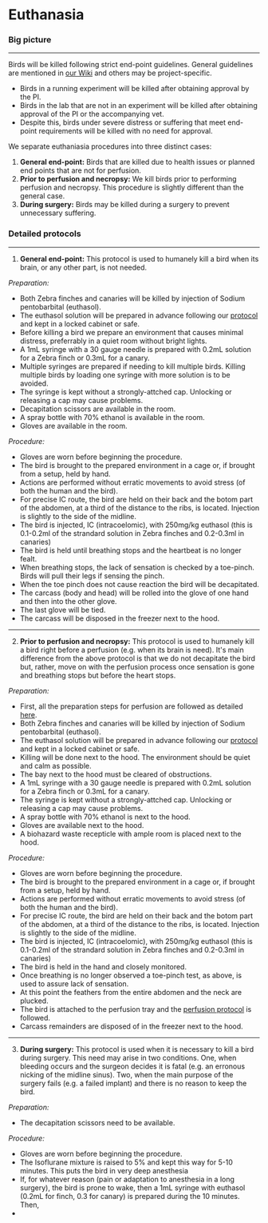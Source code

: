 # Euthanasia

### Big picture
---
Birds will be killed following strict end-point guidelines. General guidelines are mentioned in [our Wiki](https://github.com/NeuralSyntaxLab/lab-handbook/wiki/Lab-Operations-and-Procedures#euthanasia) and others may be project-specific. 

* Birds in a running experiment will be killed after obtaining approval by the PI. 
* Birds in the lab that are not in an experiment will be killed after obtaining approval of the PI or the accompanying vet. 
* Despite this, birds under severe distress or suffering that meet end-point requirements will be killed with no need for approval. 

We separate euthaniasia procedures into three distinct cases:

1. **General end-point:** Birds that are killed due to health issues or planned end points that are not for perfusion.
2. **Prior to perfusion and necropsy:** We kill birds prior to performing perfusion and necropsy. This procedure is slightly different than the general case.
3. **During surgery:** Birds may be killed during a surgery to prevent unnecessary suffering.

### Detailed protocols
---
1. **General end-point:**
This protocol is used to humanely kill a bird when its brain, or any other part, is not needed.

*Preparation:*
* Both Zebra finches and canaries will be killed by injection of Sodium pentobarbital (euthasol).
* The euthasol solution will be prepared in advance following our [protocol](https://github.com/NeuralSyntaxLab/lab-handbook/blob/main/Chemichals%2C%20Solutions%2C%20Dlutions/GeneralLabDilutionsSolutions.md) and kept in a locked cabinet or safe.
* Before killing a bird we prepare an environment that causes minimal distress, preferrably in a quiet room without bright lights.
* A 1mL syringe with a 30 gauge needle is prepared with 0.2mL solution for a Zebra finch or 0.3mL for a canary.
* Multiple syringes are prepared if needing to kill multiple birds. Killing multiple birds by loading one syringe with more solution is to be avoided. 
* The syringe is kept without a strongly-attched cap. Unlocking or releasing a cap may cause problems. 
* Decapitation scissors are available in the room.
* A spray bottle with 70% ethanol is available in the room.
* Gloves are available in the room.

*Procedure:*
* Gloves are worn before beginning the procedure.
* The bird is brought to the prepared environment in a cage or, if brought from a setup, held by hand.
* Actions are performed without erratic movements to avoid stress (of both the human and the bird).
* For precise IC route, the bird are held on their back and the botom part of the abdomen, at a third of the distance to the ribs, is located. Injection is slightly to the side of the midline.
* The bird is injected, IC (intracoelomic), with 250mg/kg euthasol (this is 0.1-0.2ml of the strandard solution in Zebra finches and 0.2-0.3ml in canaries)
* The bird is held until breathing stops and the heartbeat is no longer fealt.
* When breathing stops, the lack of sensation is checked by a toe-pinch. Birds will pull their legs if sensing the pinch.
* When the toe pinch does not cause reaction the bird will be decapitated.
* The carcass (body and head) will be rolled into the glove of one hand and then into the other glove.
* The last glove will be tied.
* The carcass will be disposed in the freezer next to the hood.
---
2. **Prior to perfusion and necropsy:**
This protocol is used to humanely kill a bird right before a perfusion (e.g. when its brain is need). It's main difference from the above protocol is that we do not decapitate the bird but, rather, move on with the perfusion process once sensation is gone and breathing stops but before the heart stops.

*Preparation:*
* First, all the preparation steps for perfusion are followed as detailed [here](https://github.com/NeuralSyntaxLab/lab-handbook/blob/main/Histology%20and%20Immunohistochemistry/perfusion_and_brain_extraction.md). 
* Both Zebra finches and canaries will be killed by injection of Sodium pentobarbital (euthasol).
* The euthasol solution will be prepared in advance following our [protocol](https://github.com/NeuralSyntaxLab/lab-handbook/blob/main/Chemichals%2C%20Solutions%2C%20Dlutions/GeneralLabDilutionsSolutions.md) and kept in a locked cabinet or safe.
* Killing will be done next to the hood. The environment should be quiet and calm as possible.
* The bay next to the hood must be cleared of obstructions.
* A 1mL syringe with a 30 gauge needle is prepared with 0.2mL solution for a Zebra finch or 0.3mL for a canary.
* The syringe is kept without a strongly-attched cap. Unlocking or releasing a cap may cause problems. 
* A spray bottle with 70% ethanol is next to the hood.
* Gloves are available next to the hood.
* A biohazard waste recepticle with ample room is placed next to the hood.

*Procedure:*
* Gloves are worn before beginning the procedure.
* The bird is brought to the prepared environment in a cage or, if brought from a setup, held by hand.
* Actions are performed without erratic movements to avoid stress (of both the human and the bird).
* For precise IC route, the bird are held on their back and the botom part of the abdomen, at a third of the distance to the ribs, is located. Injection is slightly to the side of the midline.
* The bird is injected, IC (intracoelomic), with 250mg/kg euthasol (this is 0.1-0.2ml of the strandard solution in Zebra finches and 0.2-0.3ml in canaries)
* The bird is held in the hand and closely monitored.
* Once breathing is no longer observed a toe-pinch test, as above, is used to assure lack of sensation.
* At this point the feathers from the entire abdomen and the neck are plucked.
* The bird is attached to the perfusion tray and the [perfusion protocol](https://github.com/NeuralSyntaxLab/lab-handbook/blob/main/Histology%20and%20Immunohistochemistry/perfusion_and_brain_extraction.md) is followed.
* Carcass remainders are disposed of in the freezer next to the hood.
---
3. **During surgery:**
This protocol is used when it is necessary to kill a bird during surgery. This need may arise in two conditions. One, when bleeding occurs and the surgeon decides it is fatal (e.g. an erronous nicking of the midline sinus). Two, when the main purpose of the surgery fails (e.g. a failed implant) and there is no reason to keep the bird.

 *Preparation:*
 * The decapitation scissors need to be available.

 *Procedure:*
 * Gloves are worn before beginning the procedure.
 * The Isoflurane mixture is raised to 5% and kept this way for 5-10 minutes. This puts the bird in very deep anesthesia
 * If, for whatever reason (pain or adaptation to anesthesia in a long surgery), the bird is prone to wake, then a 1mL syringe with euthasol (0.2mL for finch, 0.3 for canary) is prepared during the 10 minutes. Then, 
 * 






